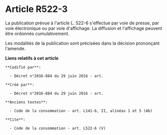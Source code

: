 # Article R522-3

La publication prévue à l'article L. 522-6 s'effectue par voie de presse, par voie électronique ou par voie d'affichage. La
diffusion et l'affichage peuvent être ordonnés cumulativement. 

Les modalités de la publication sont précisées dans la décision prononçant l'amende.

**Liens relatifs à cet article**

	**Codifié par**:

	  - Décret n°2016-884 du 29 juin 2016 - art.

	**Créé par**:

	  - Décret n°2016-884 du 29 juin 2016 - art.

	**Anciens textes**:

	  - Code de la consommation - art. L141-6, II, alinéas 1 et 5 (Ab)

	**Cite**:

	  - Code de la consommation - art. L522-6 (V)
